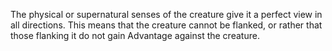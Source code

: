The physical or supernatural senses of the creature give it a perfect view in all directions. This means that the creature cannot be flanked, or rather that those flanking it do not gain Advantage against the creature.